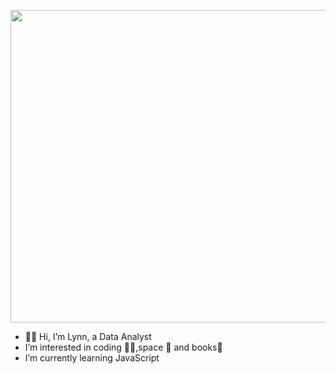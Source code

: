  <img src="https://cdn.dribbble.com/users/4055494/screenshots/15215756/media/d2b66c4ca0192aa26d103448b3d1518b.gif" alt="" width="900" height="500"/><br>
- 👩‍💻 Hi, I’m Lynn, a Data Analyst 
-  I’m interested in coding 👩‍💻,space 🚀 and books📔
- I’m currently learning JavaScript


<!---
LyneHnainy12/LyneHnainy12 is a ✨ special ✨ repository because its `README.md` (this file) appears on your GitHub profile.
You can click the Preview link to take a look at your changes.
--->
